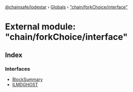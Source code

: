 [@chainsafe/lodestar](../README.md) › [Globals](../globals.md) › ["chain/forkChoice/interface"](_chain_forkchoice_interface_.md)

# External module: "chain/forkChoice/interface"

## Index

### Interfaces

* [BlockSummary](../interfaces/_chain_forkchoice_interface_.blocksummary.md)
* [ILMDGHOST](../interfaces/_chain_forkchoice_interface_.ilmdghost.md)
